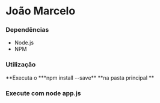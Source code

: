 # João Marcelo

### Dependências

- Node.js
- NPM

### Utilização

**Executa o \***npm install --save\*\* **na pasta principal **

### Execute com **node app.js**
